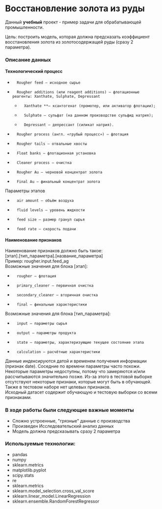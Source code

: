 # Восстановление золота из руды

Данный **учебный** проект - пример задачи для обрабатывающей промышленности. 

Цель: построить модель, которая должна предсказать коэффициент восстановления золота из золотосодержащей руды (сразу 2 параметра).

### Описание данных  
#### Технологический процесс  
* 		Rougher feed — исходное сырье
* 		Rougher additions (или reagent additions) — флотационные реагенты: Xanthate, Sulphate, Depressant
    * 		Xanthate **— ксантогенат (промотер, или активатор флотации);
    * 		Sulphate — сульфат (на данном производстве сульфид натрия);
    * 		Depressant — депрессант (силикат натрия).
* 		Rougher process (англ. «грубый процесс») — флотация
* 		Rougher tails — отвальные хвосты
* 		Float banks — флотационная установка
* 		Cleaner process — очистка
* 		Rougher Au — черновой концентрат золота
* 		Final Au — финальный концентрат золота
Параметры этапов  
* 		air amount — объём воздуха
* 		fluid levels — уровень жидкости
* 		feed size — размер гранул сырья
* 		feed rate — скорость подачи


#### Наименование признаков   


Наименование признаков должно быть такое:  
[этап].[тип_параметра].[название_параметра]  
Пример: rougher.input.feed_ag  
Возможные значения для блока [этап]:  
* 		rougher — флотация
* 		primary_cleaner — первичная очистка
* 		secondary_cleaner — вторичная очистка
* 		final — финальные характеристики
Возможные значения для блока [тип_параметра]:
* 		input — параметры сырья
* 		output — параметры продукта
* 		state — параметры, характеризующие текущее состояние этапа
* 		calculation — расчётные характеристики


Данные индексируются датой и временем получения информации (признак date). Соседние по времени параметры часто похожи.  
Некоторые параметры недоступны, потому что замеряются и/или рассчитываются значительно позже. Из-за этого в тестовой выборке отсутствуют некоторые признаки, которые могут быть в обучающей. Также в тестовом наборе нет целевых признаков.  
Исходный датасет содержит обучающую и тестовую выборки со всеми признаками.  




### В ходе работы были следующие важные моменты

- Сложно устроенные, "грязные" данные с производства
- Произведен Исследовательский анализ данных
- Модель должна предсказывать сразу 2 параметра
  

### Используемые технологии:

* pandas
* numpy
* sklearn.metrics
* matplotlib.pyplot
* scipy.stats
* re
* sklearn.metrics
* sklearn.model_selection.cross_val_score
* sklearn.linear_model.LinearRegression
* sklearn.ensemble.RandomForestRegressor

